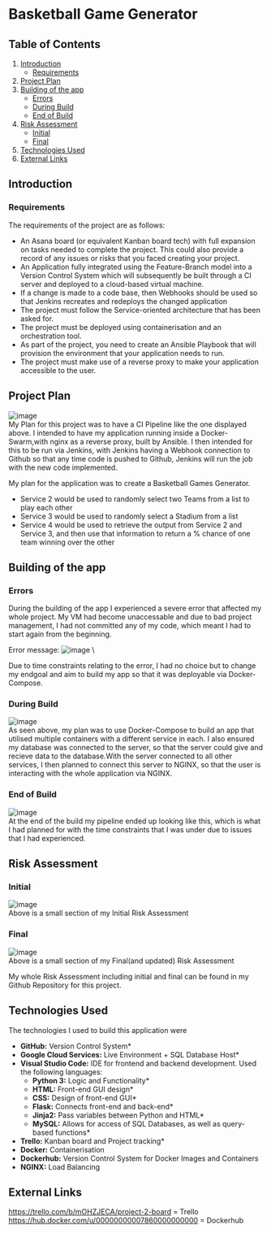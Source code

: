 # Basketball Game Generator


## Table of Contents

1. [Introduction](https://github.com/umayr12/SFIA2#Introduction)
    + [Requirements](https://github.com/umayr12/SFIA2#requirements)
2. [Project Plan](https://github.com/umayr12/SFIA2#project-plan)
3. [Building of the app](https://github.com/umayr12/SFIA2#Building-of-the-app)
    + [Errors](https://github.com/umayr12/SFIA2#Errors)
    + [During Build](https://github.com/umayr12/SFIA2#During-Build)
    + [End of Build](https://github.com/umayr12/SFIA2End-of-Build)
4. [Risk Assessment](https://github.com/umayr12/SFIA2#Risk-Assessment)
    + [Initial](https://github.com/umayr12/SFIA2#Initial)
    + [Final](https://github.com/umayr12/SFIA2#Final)
5. [Technologies Used](https://github.com/umayr12/SFIA2#Technologies-Used)
6. [External Links](https://github.com/umayr12/SFIA2#External-Links)


## Introduction
### Requirements
The requirements of the project are as follows:
+ An Asana board (or equivalent Kanban board tech) with full expansion on tasks needed to complete the project. This could also provide a record of any issues or risks that you faced creating your project.
+ An Application fully integrated using the Feature-Branch model into a Version Control System which will subsequently be built through a CI server and deployed to a cloud-based virtual machine.
+ If a change is made to a code base, then Webhooks should be used so that Jenkins recreates and redeploys the changed application
+ The project must follow the Service-oriented architecture that has been asked for.
+ The project must be deployed using containerisation and an orchestration tool.
+ As part of the project, you need to create an Ansible Playbook that will provision the environment that your application needs to run.
+ The project must make use of a reverse proxy to make your application accessible to the user.

## Project Plan

![image](https://user-images.githubusercontent.com/84901993/126125505-be170ffa-3beb-4f33-9a00-f0f4906e7ed8.png)\
My Plan for this project was to have a CI Pipeline like the one displayed above. I intended to have my application running inside a Docker-Swarm,with nginx as a reverse proxy, built by Ansible. I then intended for this to be run via Jenkins, with Jenkins having a Webhook connection to Github so that any time code is pushed to Github, Jenkins will run the job with the new code implemented.

My plan for the application was to create a Basketball Games Generator.
+ Service 2 would be used to randomly select two Teams from a list to play each other
+ Service 3 would be used to randomly select a Stadium from a list
+ Service 4 would be used to retrieve the output from Service 2 and Service 3, and then use that information to return a % chance of one team winning over the other

## Building of the app
### Errors
During the building of the app I experienced a severe error that affected my whole project. My VM had become unaccessable and due to bad project management, I had not committed any of my code, which meant I had to start again from the beginning.

Error message:
![image](https://user-images.githubusercontent.com/84901993/126126398-eb7e2d06-2de7-4155-acf4-dfdb7527a280.png) \

Due to time constraints relating to the error, I had no choice but to change my endgoal and aim to build my app so that it was deployable via Docker-Compose.

### During Build

![image](https://user-images.githubusercontent.com/84901993/126129689-2013d206-c200-4a36-97ac-c8e37704b3b5.png) \
As seen above, my plan was to use Docker-Compose to build an app that utilised multiple containers with a different service in each. I also ensured my database was connected to the server, so that the server could give and recieve data to the database.With the server connected to all other services, I then planned to connect this server to NGINX, so that the user is interacting with the whole application via NGINX.

### End of Build
![image](https://user-images.githubusercontent.com/84901993/126130003-66de1615-ff5f-446b-9d1c-757e7f3c9b41.png) \
At the end of the build my pipeline ended up looking like this, which is what I had planned for with the time constraints that I was under due to issues that I had experienced. 

## Risk Assessment
### Initial
![image](https://user-images.githubusercontent.com/84901993/126126622-2bc51906-e5c6-4b7f-8d53-7e2fd7618676.png) \
Above is a small section of my Initial Risk Assessment

### Final
![image](https://user-images.githubusercontent.com/84901993/126126665-ff3ef016-62b9-400b-ba0f-94d826e2ece0.png) \
Above is a small section of my Final(and updated) Risk Assessment
 
My whole Risk Assessment including initial and final can be found in my Github Repository for this project.

## Technologies Used
The technologies I used to build this application were
* **GitHub:** Version Control System*
* **Google Cloud Services:** Live Environment + SQL Database Host*
* **Visual Studio Code:** IDE for frontend and backend development. Used the following languages:
    - **Python 3:** Logic and Functionality*
    - **HTML:** Front-end GUI design*
    - **CSS:** Design of front-end GUI*
    - **Flask:** Connects front-end and back-end*
    - **Jinja2:** Pass variables between Python and HTML*
    - **MySQL:** Allows for access of SQL Databases, as well as query-based functions*
* **Trello:** Kanban board and Project tracking*
* **Docker:** Containerisation
* **Dockerhub:** Version Control System for Docker Images and Containers
* **NGINX:** Load Balancing

## External Links

https://trello.com/b/mOHZJECA/project-2-board = Trello \
https://hub.docker.com/u/00000000007860000000000 = Dockerhub
